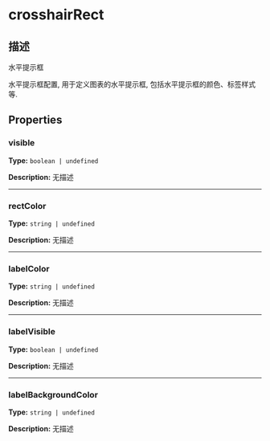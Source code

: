 # crosshairRect
## 描述
水平提示框

水平提示框配置, 用于定义图表的水平提示框, 包括水平提示框的颜色、标签样式等.


## Properties

### visible

**Type:** `boolean | undefined`

**Description:**
无描述

---

### rectColor

**Type:** `string | undefined`

**Description:**
无描述

---

### labelColor

**Type:** `string | undefined`

**Description:**
无描述

---

### labelVisible

**Type:** `boolean | undefined`

**Description:**
无描述

---

### labelBackgroundColor

**Type:** `string | undefined`

**Description:**
无描述